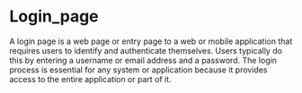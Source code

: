 # Login_page
A login page is a web page or entry page to a web or mobile application that requires users to identify and authenticate themselves. Users typically do this by entering a username or email address and a password. The login process is essential for any system or application because it provides access to the entire application or part of it.
